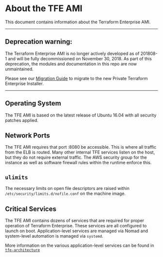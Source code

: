 # About the TFE AMI

This document contains information about the Terraform Enterprise AMI.

-----

## Deprecation warning:

The Terraform Enterprise AMI is no longer actively developed as of 201808-1 and will be fully decommissioned on November 30, 2018. As part of this deprecation, the modules and documentation in this repo are now unmaintained.

Please see our [Migration Guide](https://www.terraform.io/docs/enterprise/private/migrate.html) to migrate to the new Private Terraform Enterprise Installer.

-----

## Operating System

The TFE AMI is based on the latest release of Ubuntu 16.04 with all security
patches applied.

## Network Ports

The TFE AMI requires that port :8080 be accessible. This is where all traffic
from the ELB is routed. Many other internal TFE services listen on the host,
but they do not require external traffic. The AWS security group for the
instance as well as software firewall rules within the runtime enforce this.

## `ulimits`

The necessary limits on open file descriptors are raised within
`/etc/security/limits.d/nofile.conf` on the machine image.

## Critical Services

The TFE AMI contains dozens of services that are required for proper operation
of Terraform Enterprise. These services are all configured to launch on boot.
Application-level services are managed via Nomad and system-level automation is
managed via `systemd`.

More information on the various application-level services can be found in
[`tfe-architecture`](tfe-architecture.md)
